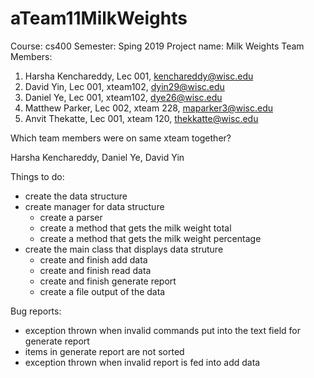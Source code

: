 # aTeam11MilkWeights

Course: cs400
Semester: Sping 2019
Project name: Milk Weights
Team Members:
1. Harsha Kenchareddy, Lec 001, kenchareddy@wisc.edu
2. David Yin, Lec 001, xteam102, dyin29@wisc.edu
3. Daniel Ye, Lec 001, xteam102, dye26@wisc.edu
4. Matthew Parker, Lec 002, xteam 228, maparker3@wisc.edu
5. Anvit Thekatte, Lec 001, xteam 120, thekkatte@wisc.edu

Which team members were on same xteam together?

Harsha Kenchareddy, Daniel Ye, David Yin

Things to do:
 - create the data structure
 - create manager for data structure
      - create a parser
      - create a method that gets the milk weight total
      - create a method that gets the milk weight percentage
 - create the main class that displays data struture
      - create and finish add data
      - create and finish read data
      - create and finish generate report
      - create a file output of the data


Bug reports:
 - exception thrown when invalid commands put into the text field for generate report
 - items in generate report are not sorted
 - exception thrown when invalid report is fed into add data
 

 
